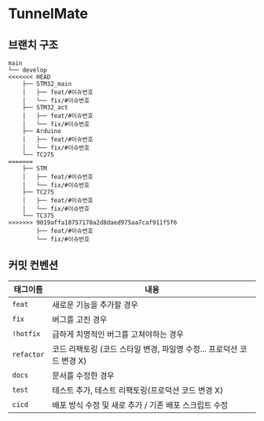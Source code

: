 # TunnelMate

## 브랜치 구조

```
main
└── develop
<<<<<<< HEAD
    ├── STM32_main
    │   ├── feat/#이슈번호
    │   └── fix/#이슈번호
    ├── STM32_act
    │   ├── feat/#이슈번호
    │   └── fix/#이슈번호
    ├── Arduino
    │   ├── feat/#이슈번호
    │   └── fix/#이슈번호
    └── TC275
=======
    ├── STM
    │   ├── feat/#이슈번호
    │   └── fix/#이슈번호
    ├── TC275
    │   ├── feat/#이슈번호
    │   └── fix/#이슈번호
    └── TC375
>>>>>>> 9019affa18757170a2d8daed975aa7caf911f5f6
        ├── feat/#이슈번호
        └── fix/#이슈번호
```

## 커밋 컨벤션

| 태그이름   | 내용                                                                  |
| ---------- | --------------------------------------------------------------------- |
| `feat`     | 새로운 기능을 추가할 경우                                             |
| `fix `     | 버그를 고친 경우                                                      |
| `!hotfix`  | 급하게 치명적인 버그를 고쳐야하는 경우                                |
| `refactor` | 코드 리팩토링 (코드 스타일 변경, 파일명 수정... 프로덕션 코드 변경 X) |
| `docs`     | 문서를 수정한 경우                                                    |
| `test`     | 테스트 추가, 테스트 리팩토링(프로덕션 코드 변경 X)                    |
| `cicd`     | 배포 방식 수정 및 새로 추가 / 기존 배포 스크립트 수정                 |
